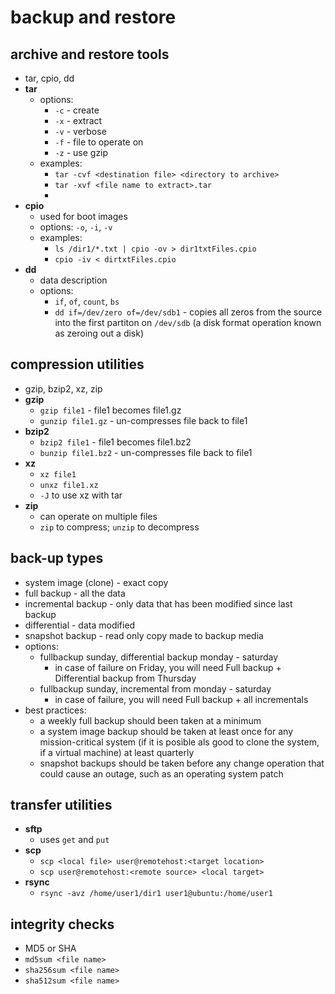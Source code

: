 # backup and restore

## archive and restore tools
- tar, cpio, dd
- **tar**
  - options:
    - `-c` - create
    - `-x` - extract
    - `-v` - verbose
    - `-f` - file to operate on
    - `-z` - use gzip
  - examples:
    - `tar -cvf <destination file> <directory to archive>`
    - `tar -xvf <file name to extract>.tar`
    - 
- **cpio**
  - used for boot images
  - options: `-o`, `-i`, `-v`
  - examples:
    - `ls /dir1/*.txt | cpio -ov > dir1txtFiles.cpio`
    - `cpio -iv < dirtxtFiles.cpio`
- **dd**
  - data description
  - options:
    - `if`, `of`, `count`, `bs`
    - `dd if=/dev/zero of=/dev/sdb1` - copies all zeros from the source into the first partiton on `/dev/sdb` (a disk format operation known as zeroing out a disk)
  
## compression utilities
- gzip, bzip2, xz, zip
- **gzip**
  - `gzip file1` - file1 becomes file1.gz
  - `gunzip file1.gz` - un-compresses file back to file1
- **bzip2**
  - `bzip2 file1` - file1 becomes file1.bz2
  - `bunzip file1.bz2` - un-compresses file back to file1 
- **xz**
  - `xz file1`
  - `unxz file1.xz`
  - `-J` to use xz with tar
- **zip**
  - can operate on multiple files
  - `zip` to compress; `unzip` to decompress

## back-up types
- system image (clone) - exact copy
- full backup - all the data
- incremental backup - only data that has been modified since last backup
- differential - data modified
- snapshot backup - read only copy made to backup media
- options:
  - fullbackup sunday, differential backup monday - saturday
    - in case of failure on Friday, you will need Full backup + Differential backup from Thursday
  - fullbackup sunday, incremental from monday - saturday
    - in case of failure, you will need Full backup + all incrementals
- best practices:
  - a weekly full backup should been taken at a minimum
  - a system image backup should be taken at least once for any mission-critical system (if it is posible als good to clone the system, if a virtual machine) at least quarterly
  - snapshot backups should be taken before any change operation that could cause an outage, such as an operating system patch

## transfer utilities
- **sftp**
  - uses `get` and `put`
- **scp**
  - `scp <local file> user@remotehost:<target location>`
  - `scp user@remotehost:<remote source> <local target>`
- **rsync**
  - `rsync -avz /home/user1/dir1 user1@ubuntu:/home/user1`


## integrity checks
- MD5 or SHA
- `md5sum <file name>`
- `sha256sum <file name>`
- `sha512sum <file name>`